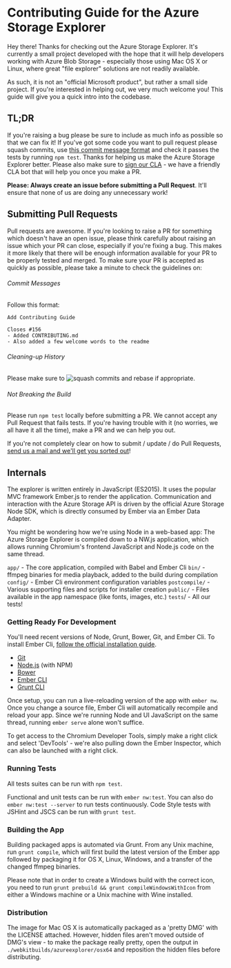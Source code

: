 # Contributing Guide for the Azure Storage Explorer
Hey there! Thanks for checking out the Azure Storage Explorer. It's currently a small project developed with the hope that it will help developers working with Azure Blob Storage - especially those using Mac OS X or Linux, where great "file explorer" solutions are not readily available.

As such, it is not an "official Microsoft product", but rather a small side project. If you're interested in helping out, we very much welcome you! This guide will give you a quick intro into the codebase.

## TL;DR
If you're raising a bug please be sure to include as much info as possible so that we can fix it! If you've got some code you want to pull request please squash commits, use [this commit message format](https://github.com/TryGhost/Ghost/wiki/Git-workflow#commit-messages) and check it passes the tests by running `npm test`. Thanks for helping us make the Azure Storage Explorer better. Please also make sure to [sign our CLA](https://cla.microsoft.com/) - we have a friendly CLA bot that will help you once you make a PR.

**Please: Always create an issue before submitting a Pull Request**. It'll ensure that none of us are doing any unnecessary work! 

## Submitting Pull Requests
Pull requests are awesome. If you're looking to raise a PR for something which doesn't have an open issue, please think carefully about raising an issue which your PR can close, especially if you're fixing a bug. This makes it more likely that there will be enough information available for your PR to be properly tested and merged. To make sure your PR is accepted as quickly as possible, please take a minute to check the guidelines on:

###### Commit Messages
Follow this format:
```
Add Contributing Guide 

Closes #156
- Added CONTRIBUTING.md
- Also added a few welcome words to the readme
```

###### Cleaning-up History
Please make sure to ![squash commits](https://robots.thoughtbot.com/git-interactive-rebase-squash-amend-rewriting-history) and rebase if appropriate.

###### Not Breaking the Build
Please run `npm test` locally before submitting a PR. We cannot accept any Pull Request that fails tests. If you're having trouble with it (no worries, we all have it all the time), make a PR and we can help you out.

If you're not completely clear on how to submit / update / do Pull Requests, [send us a mail and we'll get you sorted out](mailto:feriese@microsoft.com;sedouard@microsoft.com)!

## Internals
The explorer is written entirely in JavaScript (ES2015). It uses the popular MVC framework Ember.js to render the application. Communication and interaction with the Azure Storage API is driven by the official Azure Storage Node SDK, which is directly consumed by Ember via an Ember Data Adapter. 

You might be wondering how we're using Node in a web-based app: The Azure Storage Explorer is compiled down to a NW.js application, which allows running Chromium's frontend JavaScript and Node.js code on the same thread.

`app/` - The core application, compiled with Babel and Ember Cli
`bin/` - ffmpeg binaries for media playback, added to the build during compilation
`config/` - Ember Cli environment configuration variables
`postcompile/` - Various supporting files and scripts for installer creation
`public/` - Files available in the app namespace (like fonts, images, etc.)
`tests`/ - All our tests!

### Getting Ready For Development
You'll need recent versions of Node, Grunt, Bower, Git, and Ember Cli. To install Ember Cli, [follow the official installation guide](http://www.ember-cli.com/user-guide/#getting-started).

* [Git](http://git-scm.com/)
* [Node.js](http://nodejs.org/) (with NPM)
* [Bower](http://bower.io/)
* [Ember CLI](http://www.ember-cli.com/)
* [Grunt CLI](http://npmjs.com/grunt-cli)

Once setup, you can run a live-reloading version of the app with `ember nw`. Once you change a source file, Ember Cli will automatically recompile and reload your app. Since we're running Node and UI JavaScript on the same thread, running `ember serve` alone won't suffice.

To get access to the Chromium Developer Tools, simply make a right click and select 'DevTools' - we're also pulling down the Ember Inspector, which can also be launched with a right click.

### Running Tests
All tests suites can be run with `npm test`. 

Functional and unit tests can be run with `ember nw:test`. You can also do `ember nw:test --server` to run tests continuously. Code Style tests with JSHint and JSCS can be run with `grunt test`.

### Building the App
Building packaged apps is automated via Grunt. From any Unix machine, run `grunt compile`, which will first build the latest version of the Ember app followed by packaging it for OS X, Linux, Windows, and a transfer of the changed ffmpeg binaries.

Please note that in order to create a Windows build with the correct icon, you need to run `grunt prebuild && grunt compileWindowsWithIcon` from either a Windows machine or a Unix machine with Wine installed.

### Distribution
The image for Mac OS X is automatically packaged as a 'pretty DMG' with the LICENSE attached. However, hidden files aren't moved outside of DMG's view - to make the package really pretty, open the output in `./webkitbuilds/azureexplorer/osx64` and reposition the hidden files before distributing.